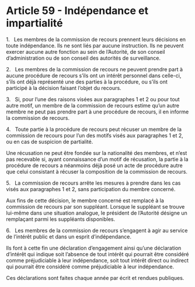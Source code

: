 # Article 59 - Indépendance et impartialité


1.   Les membres de la commission de recours prennent leurs décisions en toute indépendance. Ils ne sont liés par aucune instruction. Ils ne peuvent exercer aucune autre fonction au sein de l’Autorité, de son conseil d’administration ou de son conseil des autorités de surveillance.

2.   Les membres de la commission de recours ne peuvent prendre part à aucune procédure de recours s’ils ont un intérêt personnel dans celle-ci, s’ils ont déjà représenté une des parties à la procédure, ou s’ils ont participé à la décision faisant l’objet du recours.

3.   Si, pour l’une des raisons visées aux paragraphes 1 et 2 ou pour tout autre motif, un membre de la commission de recours estime qu’un autre membre ne peut pas prendre part à une procédure de recours, il en informe la commission de recours.

4.   Toute partie à la procédure de recours peut récuser un membre de la commission de recours pour l’un des motifs visés aux paragraphes 1 et 2, ou en cas de suspicion de partialité.

Une récusation ne peut être fondée sur la nationalité des membres, et n’est pas recevable si, ayant connaissance d’un motif de récusation, la partie à la procédure de recours a néanmoins déjà posé un acte de procédure autre que celui consistant à récuser la composition de la commission de recours.

5.   La commission de recours arrête les mesures à prendre dans les cas visés aux paragraphes 1 et 2, sans participation du membre concerné.

Aux fins de cette décision, le membre concerné est remplacé à la commission de recours par son suppléant. Lorsque le suppléant se trouve lui-même dans une situation analogue, le président de l’Autorité désigne un remplaçant parmi les suppléants disponibles.

6.   Les membres de la commission de recours s’engagent à agir au service de l’intérêt public et dans un esprit d’indépendance.

Ils font à cette fin une déclaration d’engagement ainsi qu’une déclaration d’intérêt qui indique soit l’absence de tout intérêt qui pourrait être considéré comme préjudiciable à leur indépendance, soit tout intérêt direct ou indirect qui pourrait être considéré comme préjudiciable à leur indépendance.

Ces déclarations sont faites chaque année par écrit et rendues publiques.
